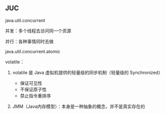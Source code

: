 ## JUC

java.util.concurrent

并发：多个线程去访问同一个资源

并行：各种事情同时去做



java.util.concurrent.atomic





volatile：

1. volatile 是 Java 虚拟机提供的轻量级的同步机制（轻量级的 Synchronized）
   * 保证可见性
   * 不保证原子性
   * 禁止指令重排序

2. JMM（Java内存模型）：本身是一种抽象的概念，并不是真实存在的

